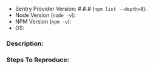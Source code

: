 - Sentry Provider Version: #.#.# (`npm list --depth=0`):
- Node Version (`node -v`):
- NPM Version (`npm -v`):
- OS:

### Description:


### Steps To Reproduce:
